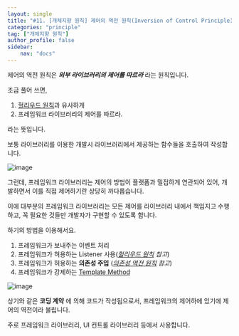 ```yaml
---
layout: single
title: "#11. [개체지향 원칙] 제어의 역전 원칙(Inversion of Control Principle)"
categories: "principle"
tag: ["개체지향 원칙"]
author_profile: false
sidebar: 
    nav: "docs"
---
```


제어의 역전 원칙은 ***외부 라이브러리의 제어를 따르라*** 라는 원칙입니다.

조금 풀어 쓰면,

1. [헐리우드 원칙](https://tango1202.github.io/principle/principle-hollywood/)과 유사하게
2. 프레임워크 라이브러리의 제어를 따르라.

라는 뜻입니다.

보통 라이브러리를 이용한 개발시 라이브러리에서 제공하는 함수들을 호출하여 작성합니다.

![image](https://github.com/tango1202/tango1202.github.io/assets/133472501/cf4fb441-46d2-426a-9f9b-e5feaf157f13)

그런데, 프레임워크 라이브러리는 제어의 방법이 플랫폼과 밀접하게 연관되어 있어, 개발하면서 이를 직접 제어하기란 상당히 까다롭습니다. 

이에 대부분의 프레임워크 라이브러리는 모든 제어를 라이브러리 내에서 책임지고 수행하고, 꼭 필요한 것들만 개발자가 구현할 수 있도록 합니다.

하기의 방법을 이용해서요.

1. 프레임워크가 보내주는 이벤트 처리
2. 프레임워크가 허용하는 Listener 사용(*[헐리우드 원칙](https://tango1202.github.io/principle/principle-hollywood/) 참고*)
3. 프레임워크가 허용하는 **의존성 주입** (*[의존성 역전 원칙](https://tango1202.github.io/principle/principle-dependency-inversion/) 참고*)
4. 프레임워크가 강제하는 [Template Method](https://tango1202.github.io/pattern/pattern-template-method/)

![image](https://github.com/tango1202/tango1202.github.io/assets/133472501/2ef49fd6-093d-4be9-b2b2-bdfb981d7b86)

상기와 같은 **코딩 계약** 에 의해 코드가 작성됨으로서, 프레임워크의 제어하에 있기에 제어의 역전이라 불립니다.

주로 프레임워크 라이브러리, UI 컨트롤 라이브러리 등에서 사용합니다.

